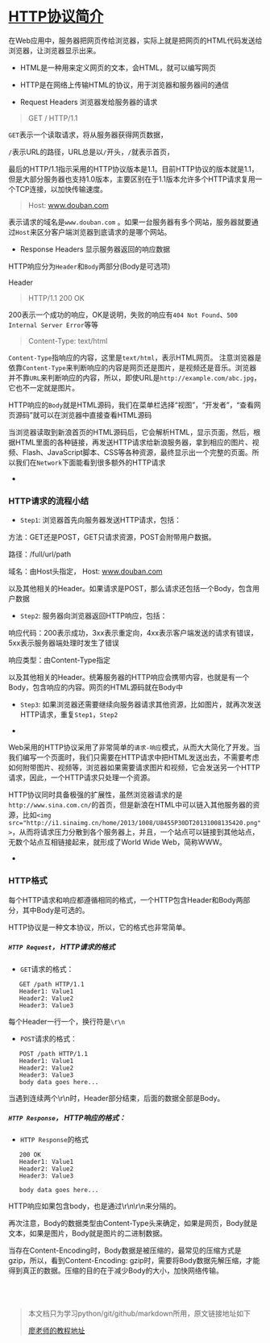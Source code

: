 # [HTTP协议简介](http://www.liaoxuefeng.com/wiki/0014316089557264a6b348958f449949df42a6d3a2e542c000/001432011939547478fd5482deb47b08716557cc99764e0000)

在Web应用中，服务器把网页传给浏览器，实际上就是把网页的HTML代码发送给浏览器，让浏览器显示出来。

* HTML是一种用来定义网页的文本，会HTML，就可以编写网页

* HTTP是在网络上传输HTML的协议，用于浏览器和服务器间的通信


* Request Headers  浏览器发给服务器的请求

 > GET / HTTP/1.1 

 `GET`表示一个读取请求，将从服务器获得网页数据，

 `/`表示URL的路径，URL总是以`/`开头，`/`就表示首页，
 
 最后的HTTP/1.1指示采用的HTTP协议版本是1.1。目前HTTP协议的版本就是1.1，但是大部分服务器也支持1.0版本，主要区别在于1.1版本允许多个HTTP请求复用一个TCP连接，以加快传输速度。 

 > Host: www.douban.com

 表示请求的域名是`www.douban.com` 。如果一台服务器有多个网站，服务器就要通过`Host`来区分客户端浏览器到底请求的是哪个网站。
 
* Response Headers  显示服务器返回的响应数据

 HTTP响应分为`Header`和`Body`两部分(Body是可选项)
 
 Header
 > HTTP/1.1 200 OK

 200表示一个成功的响应，OK是说明，失败的响应有`404 Not Found`、`500 Internal Server Error`等等

 > Content-Type: text/html
 
 `Content-Type`指响应的内容，这里是`text/html`，表示HTML网页。
 注意浏览器是依靠`Content-Type`来判断响应的内容是网页还是图片，是视频还是音乐。浏览器并不靠`URL`来判断响应的内容，所以，即使URL是`http://example.com/abc.jpg`，它也不一定就是图片。

 HTTP响应的`Body`就是HTML源码，我们在菜单栏选择“视图”，“开发者”，“查看网页源码”就可以在浏览器中直接查看HTML源码
 
 当浏览器读取到新浪首页的HTML源码后，它会解析HTML，显示页面，然后，根据HTML里面的各种链接，再发送HTTP请求给新浪服务器，拿到相应的图片、视频、Flash、JavaScript脚本、CSS等各种资源，最终显示出一个完整的页面。所以我们在`Network`下面能看到很多额外的HTTP请求

-

### HTTP请求的流程小结

* `Step1`: 浏览器首先向服务器发送HTTP请求，包括：
 
 方法：GET还是POST，GET只请求资源，POST会附带用户数据。
 
 路径：/full/url/path
 
 域名：由Host头指定， Host: www.douban.com

 以及其他相关的Header。如果请求是POST，那么请求还包括一个Body，包含用户数据
 
* `Step2`: 服务器向浏览器返回HTTP响应，包括：
 
 响应代码：200表示成功，3xx表示重定向，4xx表示客户端发送的请求有错误，5xx表示服务器端处理时发生了错误
 
 响应类型：由Content-Type指定
 
 以及其他相关的Header。统筹服务器的HTTP响应会携带内容，也就是有一个Body，包含响应的内容。网页的HTML源码就在Body中
 
* `Step3`: 如果浏览器还需要继续向服务器请求其他资源，比如图片，就再次发送HTTP请求，重复`Step1`，`Step2` 

-
 
Web采用的HTTP协议采用了非常简单的`请求-响应`模式，从而大大简化了开发。当我们编写一个页面时，我们只需要在HTTP请求中把HTML发送出去，不需要考虑如何附带图片、视频等，浏览器如果需要请求图片和视频，它会发送另一个HTTP请求，因此，一个HTTP请求只处理一个资源。

HTTP协议同时具备极强的扩展性，虽然浏览器请求的是`http://www.sina.com.cn/`的首页，但是新浪在HTML中可以链入其他服务器的资源，比如`<img src="http://i1.sinaimg.cn/home/2013/1008/U8455P30DT20131008135420.png">`，从而将请求压力分散到各个服务器上，并且，一个站点可以链接到其他站点，无数个站点互相链接起来，就形成了World Wide Web，简称WWW。 

-


### HTTP格式

每个HTTP请求和响应都遵循相同的格式，一个HTTP包含Header和Body两部分，其中Body是可选的。

HTTP协议是一种文本协议，所以，它的格式也非常简单。

##### `HTTP Request`， HTTP请求的格式

* `GET`请求的格式：

 ```
	GET /path HTTP/1.1
	Header1: Value1
	Header2: Value2
	Header3: Value3
 ```
 
 每个Header一行一个，换行符是`\r\n`
 
* `POST`请求的格式：

 ```
	POST /path HTTP/1.1
	Header1: Value1
	Header2: Value2
	Header3: Value3
	body data goes here... 
 ``` 

 当遇到连续两个\r\n时，Header部分结束，后面的数据全部是Body。


##### `HTTP Response`， HTTP响应的格式：
* `HTTP Response`的格式

 ```
	200 OK
	Header1: Value1
	Header2: Value2
	Header3: Value3

	body data goes here...
```

 HTTP响应如果包含body，也是通过\r\n\r\n来分隔的。
 
 再次注意，Body的数据类型由Content-Type头来确定，如果是网页，Body就是文本，如果是图片，Body就是图片的二进制数据。

 当存在Content-Encoding时，Body数据是被压缩的，最常见的压缩方式是gzip，所以，看到Content-Encoding: gzip时，需要将Body数据先解压缩，才能得到真正的数据。压缩的目的在于减少Body的大小，加快网络传输。
<br/><br/><br/><br/>
 
> 本文档只为学习python/git/github/markdown所用，原文链接地址如下
> 
> [廖老师的教程地址](http://www.liaoxuefeng.com/wiki/0014316089557264a6b348958f449949df42a6d3a2e542c000/001432011939547478fd5482deb47b08716557cc99764e0000)
